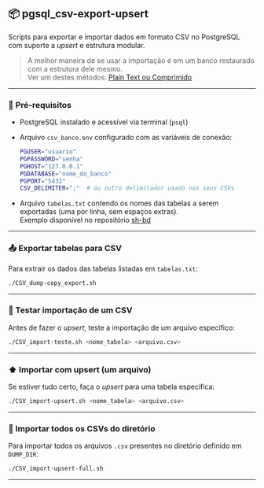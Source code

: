 ## 📦 pgsql_csv-export-upsert

Scripts para exportar e importar dados em formato CSV no PostgreSQL com suporte a *upsert* e estrutura modular.
>A melhor maneira de se usar a importação é em um banco restaurado com a estrutura dele mesmo.  
>Ver um destes métodos: [Plain Text ou Comprimido](https://elppans.github.io/doc-bd/pg_dump#diferen%C3%A7a-entre-2-comandos-pg_dump)  
---

### 📁 Pré-requisitos

- PostgreSQL instalado e acessível via terminal (`psql`)
- Arquivo `csv_banco.env` configurado com as variáveis de conexão:
  ```bash
  PGUSER="usuario"
  PGPASSWORD="senha"
  PGHOST="127.0.0.1"
  PGDATABASE="nome_do_banco"
  PGPORT="5432"
  CSV_DELIMITER=";"  # ou outro delimitador usado nos seus CSVs
  ```

- Arquivo `tabelas.txt` contendo os nomes das tabelas a serem exportadas (uma por linha, sem espaços extras).  
  Exemplo disponível no repositório [sh-bd](https://github.com/elppans/sh-bd)

---

### 📤 Exportar tabelas para CSV

Para extrair os dados das tabelas listadas em `tabelas.txt`:

```bash
./CSV_dump-copy_export.sh
```

---

### 🧪 Testar importação de um CSV

Antes de fazer o *upsert*, teste a importação de um arquivo específico:

```bash
./CSV_import-teste.sh <nome_tabela> <arquivo.csv>
```

---

### ⬆️ Importar com upsert (um arquivo)

Se estiver tudo certo, faça o *upsert* para uma tabela específica:

```bash
./CSV_import-upsert.sh <nome_tabela> <arquivo.csv>
```

---

### 🔁 Importar todos os CSVs do diretório

Para importar todos os arquivos `.csv` presentes no diretório definido em `DUMP_DIR`:

```bash
./CSV_import-upsert-full.sh
```

---
